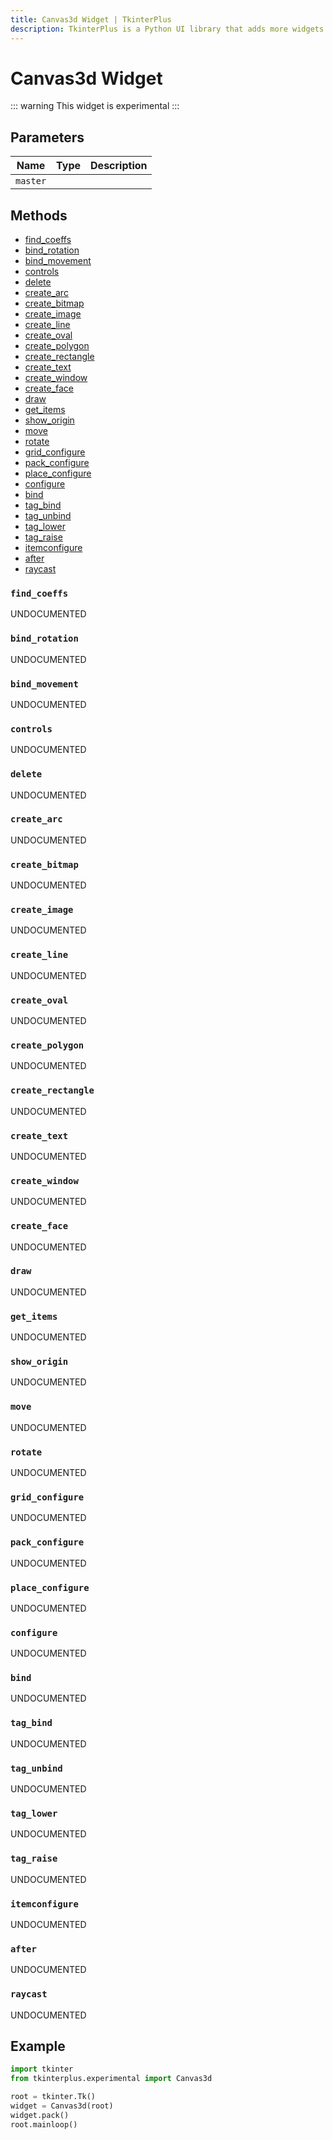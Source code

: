 ```yaml
---
title: Canvas3d Widget | TkinterPlus
description: TkinterPlus is a Python UI library that adds more widgets to Tkinter
---
```


# Canvas3d Widget <Badge type="warning" text="Experimental" />

::: warning
This widget is experimental
:::

## Parameters

| Name     | Type | Description |
| -------- | ---- | ----------- |
| `master` |      |             |

## Methods

- [find_coeffs](#find_coeffs)
- [bind_rotation](#bind_rotation)
- [bind_movement](#bind_movement)
- [controls](#controls)
- [delete](#delete)
- [create_arc](#create_arc)
- [create_bitmap](#create_bitmap)
- [create_image](#create_image)
- [create_line](#create_line)
- [create_oval](#create_oval)
- [create_polygon](#create_polygon)
- [create_rectangle](#create_rectangle)
- [create_text](#create_text)
- [create_window](#create_window)
- [create_face](#create_face)
- [draw](#draw)
- [get_items](#get_items)
- [show_origin](#show_origin)
- [move](#move)
- [rotate](#rotate)
- [grid_configure](#grid_configure)
- [pack_configure](#pack_configure)
- [place_configure](#place_configure)
- [configure](#configure)
- [bind](#bind)
- [tag_bind](#tag_bind)
- [tag_unbind](#tag_unbind)
- [tag_lower](#tag_lower)
- [tag_raise](#tag_raise)
- [itemconfigure](#itemconfigure)
- [after](#after)
- [raycast](#raycast)

### `find_coeffs`

UNDOCUMENTED

### `bind_rotation`

UNDOCUMENTED

### `bind_movement`

UNDOCUMENTED

### `controls`

UNDOCUMENTED

### `delete`

UNDOCUMENTED

### `create_arc`

UNDOCUMENTED

### `create_bitmap`

UNDOCUMENTED

### `create_image`

UNDOCUMENTED

### `create_line`

UNDOCUMENTED

### `create_oval`

UNDOCUMENTED

### `create_polygon`

UNDOCUMENTED

### `create_rectangle`

UNDOCUMENTED

### `create_text`

UNDOCUMENTED

### `create_window`

UNDOCUMENTED

### `create_face`

UNDOCUMENTED

### `draw`

UNDOCUMENTED

### `get_items`

UNDOCUMENTED

### `show_origin`

UNDOCUMENTED

### `move`

UNDOCUMENTED

### `rotate`

UNDOCUMENTED

### `grid_configure`

UNDOCUMENTED

### `pack_configure`

UNDOCUMENTED

### `place_configure`

UNDOCUMENTED

### `configure`

UNDOCUMENTED

### `bind`

UNDOCUMENTED

### `tag_bind`

UNDOCUMENTED

### `tag_unbind`

UNDOCUMENTED

### `tag_lower`

UNDOCUMENTED

### `tag_raise`

UNDOCUMENTED

### `itemconfigure`

UNDOCUMENTED

### `after`

UNDOCUMENTED

### `raycast`

UNDOCUMENTED

## Example

```py
import tkinter
from tkinterplus.experimental import Canvas3d

root = tkinter.Tk()
widget = Canvas3d(root)
widget.pack()
root.mainloop()
```
